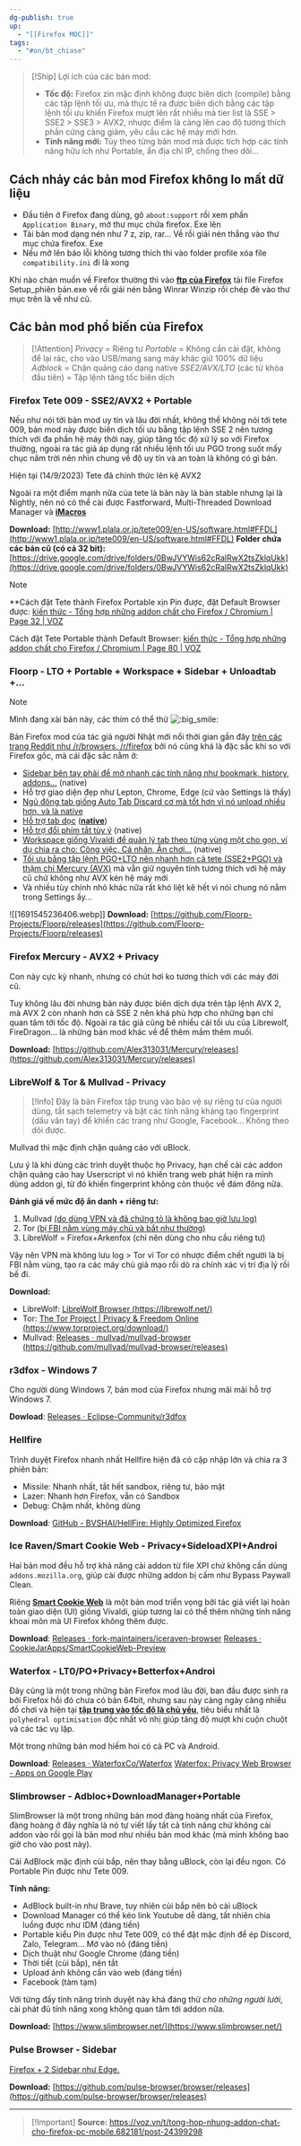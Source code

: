 ```yaml
---
dg-publish: true
up:
  - "[[Firefox MOC]]"
tags:
  - "#on/bt_chiase"
---
```

>[!Ship] Lợi ích của các bản mod:
>- **Tốc độ:** Firefox zin mặc định không được biên dịch (compile) bằng các tập lệnh tối ưu, mà thực tế ra được biên dịch bằng các tập lệnh tối ưu khiến Firefox mượt lên rất nhiều mà tier list là SSE > SSE2 > SSE3 > AVX2, nhược điểm là càng lên cao độ tương thích phần cứng càng giảm, yêu cầu các hệ máy mới hơn.
>- **Tính năng mới:** Tùy theo từng bản mod mà được tích hợp các tính năng hữu ích như Portable, ẩn địa chỉ IP, chống theo dõi...

## Cách nhảy các bản mod Firefox không lo mất dữ liệu

- Đầu tiên ở Firefox đang dùng, gõ `about:support` rồi xem phần `Application Binary`, mở thư mục chứa firefox. Exe lên
- Tải bản mod dạng nén như 7 z, zip, rar... Về rồi giải nén thẳng vào thư mục chứa firefox. Exe
- Nếu mở lên báo lỗi không tương thích thì vào folder profile xóa file `compatibility.ini` đi là xong

Khi nào chán muốn về Firefox thường thì vào [**ftp của Firefox**](https://ftp.mozilla.org/pub/firefox/releases/) tải file Firefox Setup_phiên bản.exe về rồi giải nén bằng Winrar Winzip rồi chép đè vào thư mục trên là về như cũ.

## Các bản mod phổ biến của Firefox

>[!Attention]
>*Privacy* = Riêng tư
*Portable* = Không cần cài đặt, không để lại rác, cho vào USB/mang sang máy khác giữ 100% dữ liệu
*Adblock* = Chặn quảng cáo dạng native
*SSE2/AVX/LTO* (các từ khóa đầu tiên) = Tập lệnh tăng tốc biên dịch

### Firefox Tete 009 - SSE2/AVX2 + Portable

Nếu như nói tới bản mod uy tín và lâu đời nhất, không thể không nói tới tete 009, bản mod này được biên dịch tối ưu bằng tập lệnh SSE 2 nên tương thích với đa phần hệ máy thời nay, giúp tăng tốc độ xử lý so với Firefox thường, ngoài ra tác giả áp dụng rất nhiều lệnh tối ưu PGO trong suốt mấy chục năm trời nên nhìn chung về độ uy tín và an toàn là không có gì bản. 

Hiện tại (14/9/2023) Tete đã chính thức lên kệ AVX2

Ngoài ra một điểm mạnh nữa của tete là bản này là bản stable nhưng lại là Nightly, nên nó có thể cài được Fastforward, Multi-Threaded Download Manager và [**iMacros**](https://voz.vn/t/tong-hop-nhung-addon-chat-cho-firefox-pc-mobile.682181/post-25694592)
  
**Download:** [http://www1.plala.or.jp/tete009/en-US/software.html#FFDL](http://www1.plala.or.jp/tete009/en-US/software.html#FFDL) 
**Folder chứa các bản cũ (có cả 32 bit):** [https://drive.google.com/drive/folders/0BwJVYWis62cRalRwX2tsZklqUkk](https://drive.google.com/drive/folders/0BwJVYWis62cRalRwX2tsZklqUkk)

>[!Note]
>**Cách đặt Tete thành Firefox Portable xịn Pin được, đặt Default Browser được: [kiến thức - Tổng hợp những addon chất cho Firefox / Chromium | Page 32 | VOZ](https://voz.vn/t/tong-hop-nhung-addon-chat-cho-firefox-pc-mobile.682181/post-23354773)
> 
> Cách đặt Tete Portable thành Default Browser: [kiến thức - Tổng hợp những addon chất cho Firefox / Chromium | Page 80 | VOZ](https://voz.vn/t/tong-hop-nhung-addon-chat-cho-firefox-pc-mobile.682181/post-24612099)

### Floorp - LTO + Portable + Workspace + Sidebar + Unloadtab +...
>[!Note]
>Mình đang xài bản này, các thím có thể thử ![:big_smile:](https://statics.voz.tech/styles/next/xenforo/smilies/popopo/big_smile.png?v=01 "big_smile    :big_smile:") 

Bản Firefox mod của tác giả người Nhật mới nổi thời gian gần đây [trên các trang Reddit như /r/browsers, /r/firefox](https://old.reddit.com/r/browsers/comments/15khfd3/tried_out_floorp/) bởi nó cũng khá là đặc sắc khi so với Firefox gốc, mà cái đặc sắc nằm ở:
- [Sidebar bên tay phải để mở nhanh các tính năng như bookmark, history, addons...](https://user-images.githubusercontent.com/73892113/256759864-a32b5f9c-8c59-4296-81f0-ecdb17b2568b.mp4) (native)
- Hỗ trợ giao diện đẹp như Lepton, Chrome, Edge (cứ vào Settings là thấy)
- [Ngủ đông tab giống Auto Tab Discard cơ mà tốt hơn vì nó unload nhiều hơn, và là native](https://voz.vn/t/tong-hop-nhung-addon-chat-cho-firefox-pc-mobile.682181/post-27083488)
- [Hỗ trợ tab dọc](https://user-images.githubusercontent.com/73892113/256753788-6842e1a1-f0b9-4b37-b5b7-820d0fe37b84.mp4) ([**native**](https://voz.vn/t/tong-hop-nhung-addon-chat-cho-firefox-pc-mobile.682181/post-27057109))
- [Hỗ trợ đổi phím tắt tùy ý](https://voz.vn/t/tong-hop-nhung-addon-chat-cho-firefox-pc-mobile.682181/post-27447182) (native)
- [Workspace giống Vivaldi để quản lý tab theo từng vùng một cho gọn, ví dụ chia ra cho: Công việc, Cá nhân, Ăn chơi...](https://blog.ablaze.one/wp-content/uploads/2023/08/%E3%83%AC%E3%82%B3%E3%83%BC%E3%83%87%E3%82%A3%E3%83%B3%E3%82%B0-2023-08-01-181253.mp4) (native) 
- [Tối ưu bằng tập lệnh PGO+LTO nên nhanh hơn cả tete (SSE2+PGO) và thậm chí Mercury (AVX)](https://voz.vn/t/tong-hop-nhung-addon-chat-cho-firefox-pc-mobile.682181/post-27389361) mà vẫn giữ nguyên tính tương thích với hệ máy cũ chứ không như AVX kén hệ máy mới
- Và nhiều tùy chỉnh nhỏ khác nữa rất khó liệt kê hết vì nói chung nó nằm trong Settings ấy...

![[1691545236406.webp]]
**Download:** [https://github.com/Floorp-Projects/Floorp/releases](https://github.com/Floorp-Projects/Floorp/releases)
### Firefox Mercury - AVX2 + Privacy
Con này cực kỳ nhanh, nhưng có chút hơi ko tương thích với các máy đời cũ.

Tuy không lâu đời nhưng bản này được biên dịch dựa trên tập lệnh AVX 2, mà AVX 2 còn nhanh hơn cả SSE 2 nên khá phù hợp cho những bạn chỉ quan tâm tới tốc độ. Ngoài ra tác giả cũng bê nhiều cái tối ưu của Librewolf, FireDragon... là những bản mod khác về để thêm mắm thêm muối.
  
**Download:** [https://github.com/Alex313031/Mercury/releases](https://github.com/Alex313031/Mercury/releases)

### LibreWolf & Tor & Mullvad - Privacy

>[!Info]
Đây là bản Firefox tập trung vào bảo vệ sự riêng tư của người dùng, tắt sạch telemetry và bật các tính năng kháng tạo fingerprint (dấu vân tay) để khiến các trang như Google, Facebook... Không theo dõi được.  

Mullvad thì mặc định chặn quảng cáo với uBlock.  
  
Lưu ý là khi dùng các trình duyệt thuộc họ Privacy, hạn chế cài các addon chặn quảng cáo hay Userscript vì nó khiến trang web phát hiện ra mình dùng addon gì, từ đó khiến fingerprint không còn thuộc về đám đông nữa.  
  
**Đánh giá về mức độ ẩn danh + riêng tư:** 
1. Mullvad [(do dùng VPN và đã chứng tỏ là không bao giờ lưu log)](https://voz.vn/t/tong-hop-nhung-addon-chat-cho-firefox-pc-mobile.682181/post-28299474)
2. Tor [(bị FBI nằm vùng máy chủ và bắt như thường)](https://gizmodo.com/fbi-tor-ip-address-muhammed-momtaz-al-azhari-isis-1849975153)
3. LibreWolf = Firefox+Arkenfox (chỉ nên dùng cho nhu cầu riêng tư)

Vậy nên VPN mà không lưu log > Tor vì Tor có nhược điểm chết người là bị FBI nằm vùng, tạo ra các máy chủ giả mạo rồi dò ra chính xác vị trí địa lý rồi bế đi.

**Download:** 
- LibreWolf: [LibreWolf Browser (https://librewolf.net/)](https://librewolf.net/)
- Tor: [The Tor Project | Privacy & Freedom Online (https://www.torproject.org/download/)](https://www.torproject.org/download/)
- Mullvad: [Releases · mullvad/mullvad-browser (https://github.com/mullvad/mullvad-browser/releases)](https://github.com/mullvad/mullvad-browser/releases)

### r3dfox - Windows 7
Cho người dùng Windows 7, bản mod của Firefox nhưng mãi mãi hỗ trợ Windows 7.

**Dowload**: [Releases · Eclipse-Community/r3dfox](https://github.com/Eclipse-Community/r3dfox/releases/)

### Hellfire 
Trình duyệt Firefox nhanh nhất Hellfire hiện đã có cập nhập lớn và chia ra 3 phiên bản:  
- Missile: Nhanh nhất, tắt hết sandbox, riêng tư, bảo mật
- Lazer: Nhanh hơn Firefox, vẫn có Sandbox
- Debug: Chậm nhất, không dùng

**Download**: [GitHub - BVSHAI/HellFire: Highly Optimized Firefox](https://github.com/BVSHAI/HellFire)

### Ice Raven/Smart Cookie Web - Privacy+SideloadXPI+Androi
Hai bản mod đều hỗ trợ khả năng cài addon từ file XPI chứ không cần dùng `addons.mozilla.org`, giúp cài được những addon bị cấm như Bypass Paywall Clean.  
  
Riêng [**Smart Cookie Web**](https://voz.vn/t/tong-hop-nhung-addon-chat-cho-firefox-pc-mobile.682181/post-29280929) là một bản mod triển vọng bởi tác giả viết lại hoàn toàn giao diện (UI) giống Vivaldi, giúp tương lai có thể thêm những tính năng khoai môn mà UI Firefox không thêm được.

**Download**:
[Releases · fork-maintainers/iceraven-browser](https://github.com/fork-maintainers/iceraven-browser/releases)
[Releases · CookieJarApps/SmartCookieWeb-Preview](https://github.com/CookieJarApps/SmartCookieWeb-Preview/releases)

### Waterfox - LT0/PO+Privacy+Betterfox+Androi
Đây cũng là một trong những bản Firefox mod lâu đời, ban đầu được sinh ra bởi Firefox hồi đó chưa có bản 64bit, nhưng sau này càng ngày càng nhiều đồ chơi và hiện tại [**tập trung vào tốc độ là chủ yếu**](https://github.com/WaterfoxCo/Waterfox/releases?page=2#fnref-1), tiêu biểu nhất là `polyhedral optimisation` độc nhất vô nhị giúp tăng độ mượt khi cuộn chuột và các tác vụ lặp.  
  
Một trong những bản mod hiếm hoi có cả PC và Android.

**Download**:
[Releases · WaterfoxCo/Waterfox](https://github.com/WaterfoxCo/Waterfox/releases)
[Waterfox: Privacy Web Browser - Apps on Google Play](https://play.google.com/store/apps/details?id=net.waterfox.android.release&hl=en_US)

### Slimbrowser - Adbloc+DownloadManager+Portable

SlimBrowser là một trong những bản mod đàng hoàng nhất của Firefox, đàng hoàng ở đây nghĩa là nó tự viết lấy tất cả tính năng chứ không cài addon vào rồi gọi là bản mod như nhiều bản mod khác (mà mình không bao giờ cho vào post này). 
  
Cái AdBlock mặc định cùi bắp, nên thay bằng uBlock, còn lại đều ngon. 
Có Portable Pin được như Tete 009. 
  
**Tính năng:**
- AdBlock built-in như Brave, tuy nhiên cùi bắp nên bỏ cài uBlock
- Download Manager có thể kéo link Youtube dễ dàng, tất nhiên chia luồng được như IDM (đáng tiền)
- Portable kiểu Pin được như Tete 009, có thể đặt mặc định để ép Discord, Zalo, Telegram... Mở vào nó (đáng tiền)
- Dịch thuật như Google Chrome (đáng tiền)
- Thời tiết (cùi bắp), nên tắt
- Upload ảnh không cần vào web (đáng tiền)
- Facebook (tàm tạm)

Với từng đấy tính năng trình duyệt này khá đáng thử *cho những người lười*, cài phát đủ tính năng xong không quan tâm tới addon nữa.  
  
**Download:** [https://www.slimbrowser.net/](https://www.slimbrowser.net/) 
  
### Pulse Browser - Sidebar
[Firefox + 2 Sidebar như Edge.](https://raw.githubusercontent.com/pulse-browser/assets/main/preview.png) 
  
**Download:** [https://github.com/pulse-browser/browser/releases](https://github.com/pulse-browser/browser/releases) 


---
>[!Important] **Source:**
>https://voz.vn/t/tong-hop-nhung-addon-chat-cho-firefox-pc-mobile.682181/post-24399298


